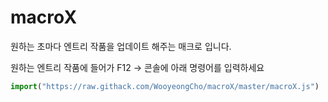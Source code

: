 # macroX

원하는 초마다 엔트리 작품을 업데이트 해주는 매크로 입니다.

원하는 엔트리 작품에 들어가 F12 -> 콘솔에 아래 명령어를 입력하세요
```js
import("https://raw.githack.com/WooyeongCho/macroX/master/macroX.js")
```
